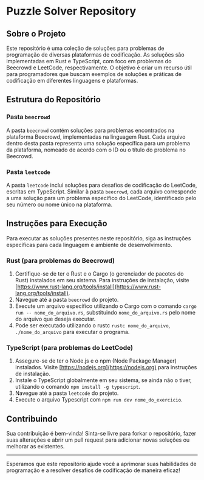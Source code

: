# Puzzle Solver Repository

## Sobre o Projeto

Este repositório é uma coleção de soluções para problemas de programação de diversas plataformas de codificação. As soluções são implementadas em Rust e TypeScript, com foco em problemas do Beecrowd e LeetCode, respectivamente. O objetivo é criar um recurso útil para programadores que buscam exemplos de soluções e práticas de codificação em diferentes linguagens e plataformas.

## Estrutura do Repositório

### Pasta `beecrowd`

A pasta `beecrowd` contém soluções para problemas encontrados na plataforma Beecrowd, implementadas na linguagem Rust. Cada arquivo dentro desta pasta representa uma solução específica para um problema da plataforma, nomeado de acordo com o ID ou o título do problema no Beecrowd.

### Pasta `leetcode`

A pasta `leetcode` inclui soluções para desafios de codificação do LeetCode, escritas em TypeScript. Similar à pasta `beecrowd`, cada arquivo corresponde a uma solução para um problema específico do LeetCode, identificado pelo seu número ou nome único na plataforma.

## Instruções para Execução

Para executar as soluções presentes neste repositório, siga as instruções específicas para cada linguagem e ambiente de desenvolvimento.

### Rust (para problemas do Beecrowd)

1. Certifique-se de ter o Rust e o Cargo (o gerenciador de pacotes do Rust) instalados em seu sistema. Para instruções de instalação, visite [https://www.rust-lang.org/tools/install](https://www.rust-lang.org/tools/install).
2. Navegue até a pasta `beecrowd` do projeto.
3. Execute um arquivo específico utilizando o Cargo com o comando `cargo run -- nome_do_arquivo.rs`, substituindo `nome_do_arquivo.rs` pelo nome do arquivo que deseja executar.
4. Pode ser executado utilizando o rustc `rustc nome_do_arquivo`, `./nome_do_arquivo` para executar o programa.

### TypeScript (para problemas do LeetCode)

1. Assegure-se de ter o Node.js e o npm (Node Package Manager) instalados. Visite [https://nodejs.org](https://nodejs.org) para instruções de instalação.
2. Instale o TypeScript globalmente em seu sistema, se ainda não o tiver, utilizando o comando `npm install -g typescript`.
3. Navegue até a pasta `leetcode` do projeto.
4. Execute o arquivo Typescript com `npm run dev nome_do_exercicio`.

## Contribuindo

Sua contribuição é bem-vinda! Sinta-se livre para forkar o repositório, fazer suas alterações e abrir um pull request para adicionar novas soluções ou melhorar as existentes.

---

Esperamos que este repositório ajude você a aprimorar suas habilidades de programação e a resolver desafios de codificação de maneira eficaz!
